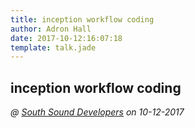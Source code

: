 ```yaml
---
title: inception workflow coding
author: Adron Hall
date: 2017-10-12:16:07:18
template: talk.jade
---
```

## inception workflow coding
*@ [South Sound Developers]() on 10-12-2017*
